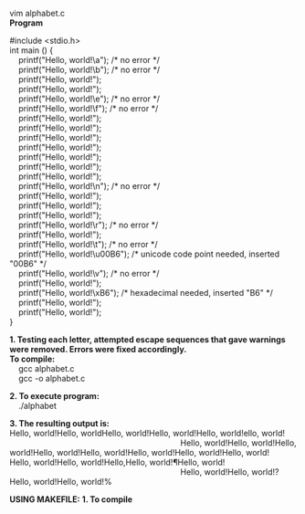 vim alphabet.c  
**Program**  

#include <stdio.h>  
int main () {  
&nbsp;&nbsp;&nbsp;&nbsp;printf("Hello, world!\a"); /\* no error \*/  
&nbsp;&nbsp;&nbsp;&nbsp;printf("Hello, world!\b"); /\* no error \*/  
&nbsp;&nbsp;&nbsp;&nbsp;printf("Hello, world!");  
&nbsp;&nbsp;&nbsp;&nbsp;printf("Hello, world!");  
&nbsp;&nbsp;&nbsp;&nbsp;printf("Hello, world!\e"); /\* no error \*/  
&nbsp;&nbsp;&nbsp;&nbsp;printf("Hello, world!\f"); /\* no error \*/  
&nbsp;&nbsp;&nbsp;&nbsp;printf("Hello, world!");  
&nbsp;&nbsp;&nbsp;&nbsp;printf("Hello, world!");  
&nbsp;&nbsp;&nbsp;&nbsp;printf("Hello, world!");  
&nbsp;&nbsp;&nbsp;&nbsp;printf("Hello, world!");  
&nbsp;&nbsp;&nbsp;&nbsp;printf("Hello, world!");  
&nbsp;&nbsp;&nbsp;&nbsp;printf("Hello, world!");  
&nbsp;&nbsp;&nbsp;&nbsp;printf("Hello, world!");  
&nbsp;&nbsp;&nbsp;&nbsp;printf("Hello, world!\n"); /\* no error \*/  
&nbsp;&nbsp;&nbsp;&nbsp;printf("Hello, world!");  
&nbsp;&nbsp;&nbsp;&nbsp;printf("Hello, world!");  
&nbsp;&nbsp;&nbsp;&nbsp;printf("Hello, world!");  
&nbsp;&nbsp;&nbsp;&nbsp;printf("Hello, world!\r"); /\* no error \*/  
&nbsp;&nbsp;&nbsp;&nbsp;printf("Hello, world!");  
&nbsp;&nbsp;&nbsp;&nbsp;printf("Hello, world!\t"); /\* no error \*/  
&nbsp;&nbsp;&nbsp;&nbsp;printf("Hello, world!\u00B6"); /\* unicode code point needed, inserted "00B6" \*/  
&nbsp;&nbsp;&nbsp;&nbsp;printf("Hello, world!\v"); /\* no error \*/  
&nbsp;&nbsp;&nbsp;&nbsp;printf("Hello, world!");  
&nbsp;&nbsp;&nbsp;&nbsp;printf("Hello, world!\xB6"); /\* hexadecimal needed, inserted "B6" \*/  
&nbsp;&nbsp;&nbsp;&nbsp;printf("Hello, world!");  
&nbsp;&nbsp;&nbsp;&nbsp;printf("Hello, world!");  
}  

**1. Testing each letter, attempted escape sequences that gave warnings were removed. Errors were fixed accordingly.**  
**To compile:**  
&nbsp;&nbsp;&nbsp;&nbsp;gcc alphabet.c  
&nbsp;&nbsp;&nbsp;&nbsp;gcc -o alphabet.c  

**2. To execute program:**  
&nbsp;&nbsp;&nbsp;&nbsp;./alphabet  

**3. The resulting output is:**  
Hello, world!Hello, worldHello, world!Hello, world!Hello, world!ello, world!  
&nbsp;&nbsp;&nbsp;&nbsp;&nbsp;&nbsp;&nbsp;&nbsp;&nbsp;&nbsp;&nbsp;&nbsp;&nbsp;&nbsp;&nbsp;&nbsp;&nbsp;&nbsp;&nbsp;&nbsp;&nbsp;&nbsp;&nbsp;&nbsp;&nbsp;&nbsp;&nbsp;&nbsp;&nbsp;&nbsp;&nbsp;&nbsp;&nbsp;&nbsp;&nbsp;&nbsp;&nbsp;&nbsp;&nbsp;&nbsp;&nbsp;&nbsp;&nbsp;&nbsp;&nbsp;&nbsp;&nbsp;&nbsp;&nbsp;&nbsp;&nbsp;&nbsp;&nbsp;&nbsp;&nbsp;&nbsp;&nbsp;&nbsp;&nbsp;&nbsp;&nbsp;&nbsp;&nbsp;&nbsp;&nbsp;&nbsp;&nbsp;&nbsp;&nbsp;&nbsp;&nbsp;&nbsp;&nbsp;&nbsp;&nbsp;&nbsp;Hello, world!Hello, world!Hello, world!Hello, world!Hello, world!Hello, world!Hello, world!Hello, world!  
Hello, world!Hello, world!Hello,Hello, world!¶Hello, world!  
&nbsp;&nbsp;&nbsp;&nbsp;&nbsp;&nbsp;&nbsp;&nbsp;&nbsp;&nbsp;&nbsp;&nbsp;&nbsp;&nbsp;&nbsp;&nbsp;&nbsp;&nbsp;&nbsp;&nbsp;&nbsp;&nbsp;&nbsp;&nbsp;&nbsp;&nbsp;&nbsp;&nbsp;&nbsp;&nbsp;&nbsp;&nbsp;&nbsp;&nbsp;&nbsp;&nbsp;&nbsp;&nbsp;&nbsp;&nbsp;&nbsp;&nbsp;&nbsp;&nbsp;&nbsp;&nbsp;&nbsp;&nbsp;&nbsp;&nbsp;&nbsp;&nbsp;&nbsp;&nbsp;&nbsp;&nbsp;&nbsp;&nbsp;&nbsp;&nbsp;&nbsp;&nbsp;&nbsp;&nbsp;&nbsp;&nbsp;&nbsp;&nbsp;&nbsp;&nbsp;&nbsp;&nbsp;&nbsp;&nbsp;&nbsp;&nbsp;Hello, world!Hello, world!?Hello, world!Hello, world!%

**USING MAKEFILE:**
**1. To compile**
